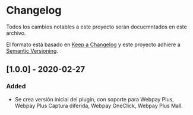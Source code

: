 # Changelog
Todos los cambios notables a este proyecto serán docuemntados en este archivo.

El formato está basado en [Keep a Changelog](http://keepachangelog.com/en/1.0.0/)
y este proyecto adhiere a [Semantic Versioning](http://semver.org/spec/v2.0.0.html).

## [1.0.0] - 2020-02-27
### Added
- Se crea versión inicial del plugin, con soporte para Webpay Plus, Webpay Plus Captura diferida, Webpay OneClick, Webpay Plus Mall. 
